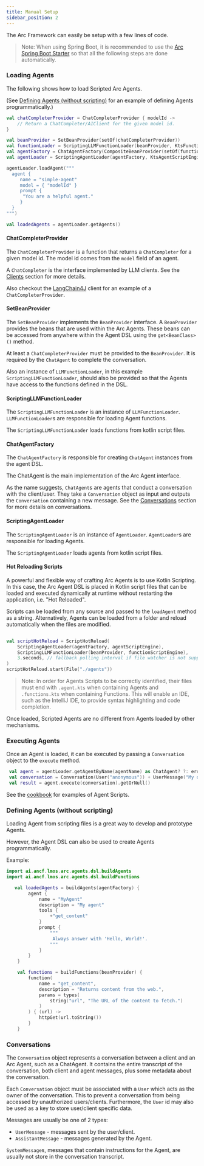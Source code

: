 ```yaml
---
title: Manual Setup
sidebar_position: 2
---
```


The Arc Framework can easily be setup with a few lines of code.

> Note: When using Spring Boot, it is recommended to use the [Arc Spring Boot Starter](/docs/spring) 
> so that all the following steps are done automatically.

### Loading Agents
The following shows how to load Scripted Arc Agents.

(See [Defining Agents (without scripting)](#defining-agents-without-scripting) 
for an example of defining Agents programmatically.)

```kotlin
val chatCompleterProvider = ChatCompleterProvider { modelId ->
    // Return a ChatCompleter/AIClient for the given model id.
}

val beanProvider = SetBeanProvider(setOf(chatCompleterProvider))
val functionLoader = ScriptingLLMFunctionLoader(beanProvider, KtsFunctionScriptEngine())
val agentFactory = ChatAgentFactory(CompositeBeanProvider(setOf(functionLoader), beanProvider))
val agentLoader = ScriptingAgentLoader(agentFactory, KtsAgentScriptEngine())

agentLoader.loadAgent("""
  agent {
     name = "simple-agent"
     model = { "modelId" }
     prompt {
      "You are a helpful agent." 
     }
  }
""") 

val loadedAgents = agentLoader.getAgents()
```

#### ChatCompleterProvider
The `ChatCompleterProvider` is a function that returns a `ChatCompleter` for a given model id.
The model id comes from the `model` field of an agent.

A `ChatCompleter` is the interface implemented by LLM clients. See the [Clients](/docs/clients) section for more details.

Also checkout the [LangChain4J](/docs/clients/langchain4j) client for an example of a `ChatCompleterProvider`.

#### SetBeanProvider
The `SetBeanProvider` implements the `BeanProvider` interface.
A `BeanProvider` provides the beans that are used within the Arc Agents.
These beans can be accessed from anywhere within the Agent DSL using the `get<BeanClass>()` method.

At least a `ChatCompleterProvider` must be provided to the `BeanProvider`.
It is required by the `ChatAgent` to complete the conversation.

Also an instance of `LLMFunctionLoader`, in this example `ScriptingLLMFunctionLoader`, 
should also be provided so that the Agents have access to the functions defined in the DSL.

#### ScriptingLLMFunctionLoader
The `ScriptingLLMFunctionLoader` is an instance of `LLMFunctionLoader`.
`LLMFunctionLoader`s are responsible for loading Agent functions. 

The `ScriptingLLMFunctionLoader` loads functions from kotlin script files.

#### ChatAgentFactory
The `ChatAgentFactory` is responsible for creating `ChatAgent` instances from the agent DSL. 

The ChatAgent is the main implementation of the Arc Agent interface.

As the name suggests, `ChatAgent`s are agents that conduct a conversation with the client/user.
They take a `Conversation` object as input and
outputs the `Conversation` containing a new message.
See the [Conversations](#conversations) section for more details on conversations.

#### ScriptingAgentLoader
The `ScriptingAgentLoader` is an instance of `AgentLoader`.
`AgentLoader`s are responsible for loading Agents. 

The `ScriptingAgentLoader` loads agents from kotlin script files.

#### Hot Reloading Scripts
A powerful and flexible way of crafting Arc Agents is to use Kotlin Scripting.
In this case, the Arc Agent DSL is placed in Kotlin script files that can be loaded and executed dynamically
at runtime without restarting the application, i.e. "Hot Reloaded".

Scripts can be loaded from any source and passed to the `loadAgent` method as a string.
Alternatively, Agents can be loaded from a folder and reload automatically when the files are modified.

```kotlin
  
val scriptHotReload = ScriptHotReload(
    ScriptingAgentLoader(agentFactory, agentScriptEngine),
    ScriptingLLMFunctionLoader(beanProvider, functionScriptEngine),
    3.seconds, // fallback polling interval if file watcher is not supported on the platform
)
scriptHotReload.start(File("./agents"))

```

> Note: In order for Agents Scripts to be correctly identified, their files must end with `.agent.kts` when containing Agents and
> `.functions.kts` when containing Functions. This will enable an IDE, such as the IntelliJ IDE,
> to provide syntax highlighting and code completion.

Once loaded, Scripted Agents are no different from Agents loaded by other
mechanisms.

### Executing Agents
Once an Agent is loaded, it can be executed by passing a `Conversation` object to the `execute` method.

```kotlin
 val agent = agentLoader.getAgentByName(agentName) as ChatAgent? ?: error("Agent not found!")
 val conversation = Conversation(User("anonymous")) + UserMessage("My question")
 val result = agent.execute(conversation).getOrNull()
```

See the [cookbook](/docs/cookbook/) for examples of Agent Scripts.


### Defining Agents (without scripting)
Loading Agent from scripting files is a great way to develop and prototype Agents.

However, the Agent DSL can also be used to create Agents programmatically.

Example:

```kotlin
import ai.ancf.lmos.arc.agents.dsl.buildAgents
import ai.ancf.lmos.arc.agents.dsl.buildFunctions

   val loadedAgents = buildAgents(agentFactory) {
        agent {
            name = "MyAgent"
            description = "My agent"
            tools {
                +"get_content"
            }
            prompt {
                """
                 Always answer with 'Hello, World!'. 
                """
            }
        }
    }

    val functions = buildFunctions(beanProvider) {
        function(
            name = "get_content",
            description = "Returns content from the web.",
            params = types(
                string("url", "The URL of the content to fetch.")
            )
        ) { (url) ->
            httpGet(url.toString())
        }
    }

```


### Conversations

The `Conversation` object represents a conversation between a client and an Arc Agent, such as a ChatAgent.
It contains the entire transcript of the conversation, both client and agent messages,
plus some metadata about the conversation.

Each `Conversation` object must be associated with a `User` which acts as the owner of the conversation.
This to prevent a conversation from being accessed by unauthorized users/clients.
Furthermore, the `User` id may also be used as a key to store user/client specific data.

Messages are usually be one of 2 types:

- `UserMessage` - messages sent by the user/client.
- `AssistantMessage` - messages generated by the Agent.

`SystemMessage`s, messages that contain instructions for the Agent, are usually not store in the conversation
transcript.
